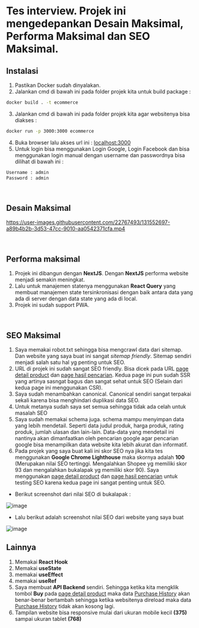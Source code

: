 # Tes interview. Projek ini mengedepankan Desain Maksimal, Performa Maksimal dan SEO Maksimal.

## Instalasi

1. Pastikan Docker sudah dinyalakan.
2. Jalankan cmd di bawah ini pada folder projek kita untuk build package :
```bash
docker build . -t ecommerce
```
3. Jalankan cmd di bawah ini pada folder projek kita agar websitenya bisa diakses :
```bash
docker run -p 3000:3000 ecommerce
```
4. Buka browser lalu akses url ini : [localhost:3000](http://localhost:3000)
5. Untuk login bisa menggunakan Login Google, Login Facebook dan bisa menggunakan login manual dengan username dan passwordnya bisa dilihat di bawah ini :
```bash
Username : admin
Password : admin
```

<br/>


## Desain Maksimal
https://user-images.githubusercontent.com/22767493/131552697-a89b4b2b-3d53-47cc-9010-aa0542371cfa.mp4


<br/>

## Performa maksimal
1. Projek ini dibangun dengan **NextJS**. Dengan **NextJS** performa website menjadi semakin meningkat.
2. Lalu untuk manajemen statenya menggunakan **React Query** yang membuat manajemen state tersinkronisasi dengan baik antara data yang ada di server dengan data state yang ada di local.
3. Projek ini sudah support PWA.

<br/>

## SEO Maksimal
1. Saya memakai robot.txt sehingga bisa mengcrawl data dari sitemap. Dan website yang saya buat ini sangat _sitemap friendly_. Sitemap sendiri menjadi salah satu hal yg penting untuk SEO.
2. URL di projek ini sudah sangat SEO friendly. Bisa dicek pada URL [page detail product](http://localhost:3000/product/nitendo-switch) dan [page hasil pencarian](http://localhost:3000/search/gitar-akustikh). Kedua page ini pun sudah SSR yang artinya sasngat bagus dan sangat sehat untuk SEO (Selain dari kedua page ini menggunakan CSR).
3. Saya sudah menambahkan canonical. Canonical sendiri sangat terpakai sekali karena bisa menghindari duplikasi data SEO.
4. Untuk metanya sudah saya set semua sehingga tidak ada celah untuk masalah SEO
5. Saya sudah memakai schema juga. schema mampu menyimpan data yang lebih mendetail. Seperti data judul produk, harga produk, rating produk, jumlah ulasan dan lain-lain. Data-data yang mendetail ini nantinya akan dimanfaatkan oleh pencarian google agar pencarian google bisa menampilkan data website kita lebih akurat dan informatif.
6. Pada projek yang saya buat kali ini skor SEO nya jika kita tes menggunakan **Google Chrome Lighthouse** maka skornya adalah **100** (Merupakan nilai SEO tertinggi. Mengalahkan Shopee yg memiliki skor 93 dan mengalahkan bukalapak yg memiliki skor 90). Saya menggunakan [page detail product](http://localhost:3000/product/nitendo-switch) dan [page hasil pencarian](http://localhost:3000/search/gitar-akustikh) untuk testing SEO karena kedua page ini sangat penting untuk SEO.
- Berikut screenshot dari nilai SEO di bukalapak :

![image](https://user-images.githubusercontent.com/22767493/131561114-343536e9-f1c0-4302-a9cd-640760aa0ec1.png)

- Lalu berikut adalah screenshot nilai SEO dari website yang saya buat

![image](https://user-images.githubusercontent.com/22767493/131561253-8c416e2e-2cb0-4c37-8bb4-b1ea942eec89.png)

## Lainnya
1. Memakai **React Hook**
2. Memakai **useState**
3. memakai **useEffect**
4. memakai **useRef**
5. Saya membuat **API Backend** sendiri. Sehingga ketika kita mengklik tombol **Buy** pada [page detail product](http://localhost:3000/product/nitendo-switch) maka data [Purchase History](http://localhost:3000/cart) akan benar-benar bertambah sehingga ketika websitenya direload maka data [Purchase History](http://localhost:3000/cart) tidak akan kosong lagi.
6. Tampilan website bisa responsive mulai dari ukuran mobile kecil **(375)** sampai ukuran tablet **(768)**
